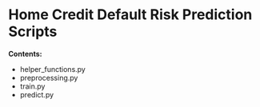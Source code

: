 # Home Credit Default Risk Prediction Scripts

__Contents:__

- helper_functions.py
- preprocessing.py
- train.py
- predict.py
